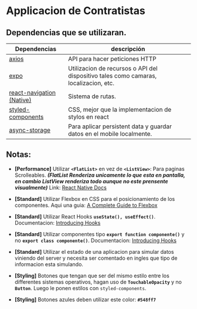 # Applicacion de Contratistas

## Dependencias que se utilizaran.

| **Dependencias**                                                                     | **descripción**                                                                      |
| ------------------------------------------------------------------------------------ | ------------------------------------------------------------------------------------ |
| [axios](https://github.com/axios/axios)                                              | API para hacer peticiones HTTP                                                       |
| [expo](https://docs.expo.io/versions/latest/)                                        | Utilizacion de recursos o API del dispositivo tales como camaras, localizacion, etc. |
| [react-navigation (Native)](https://reactnavigation.org/docs/getting-started)        | Sistema de rutas.                                                                    |
| [styled-components](https://styled-components.com/docs)                              | CSS, mejor que la implementacion de stylos en react                                  |
| [async-storage](https://react-native-community.github.io/async-storage/docs/install) | Para aplicar persistent data y guardar datos en el mobile localmente.                |

## Notas:

- **[Performance]** Utilizar **`<FlatList>`** en vez de **`<ListView>`**: Para paginas Scrolleables. **_(FlatList Renderiza unicamente lo que esta en pantalla, en cambio ListView renderiza todo aunque no este prensente visualmente)_** Link: [React Native Docs](https://reactnative.dev/docs/flatlist.html)

- **[Standard]** Utilizar Flexbox en CSS para el posicionamiento de los componentes. Aqui una guia: [A Complete Guide to Flexbox](https://css-tricks.com/snippets/css/a-guide-to-flexbox/)

- **[Standard]** Utilizar React Hooks **`useState(), useEffect()`**. Documentacion: [Introducing Hooks](https://reactjs.org/docs/hooks-intro.html)

- **[Standard]** Utilizar componentes tipo **`export function componente()`** y no **`export class componente()`**. Documentacion: [Introducing Hooks](https://reactjs.org/docs/hooks-intro.html)

- **[Standard]** Utilizar el estado de una aplicacion para simular datos viniendo del server y necesita ser comentado en ingles que tipo de informacion esta simulando.

- **[Styling]** Botones que tengan que ser del mismo estilo entre los differentes sistemas operativos, hagan uso de **`TouchableOpacity`** y no **`Button`**. Luego le ponen estilos con `styled-components`.

- **[Styling]** Botones azules deben utilizar este color: **`#548ff7`**
